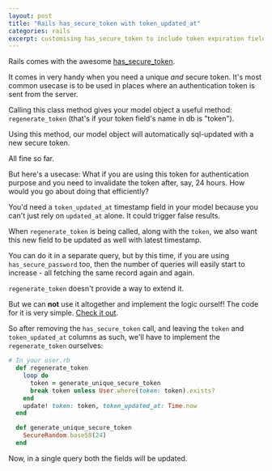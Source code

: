 ```yaml
---
layout: post
title: "Rails has_secure_token with token_updated_at"
categories: rails
excerpt: customising has_secure_token to include token expiration field
---
```


Rails comes with the awesome [has_secure_token](http://api.rubyonrails.org/classes/ActiveRecord/SecureToken/ClassMethods.html).

It comes in very handy when you need a unique *and* secure token. It's most common usecase is to be used in places where an authentication token is sent from the server.

Calling this class method gives your model object a useful method: `regenerate_token` (that's if your token field's name in db is "token").

Using this method, our model object will automatically sql-updated with a new secure token.

All fine so far.

But here's a usecase: What if you are using this token for authentication purpose and you need to invalidate the token after, say, 24 hours. How would you go about doing that efficiently?

You'd need a `token_updated_at` timestamp field in your model because you can't just rely on `updated_at` alone. It could trigger false results.

When `regenerate_token` is being called, along with the `token`, we also want this new field to be updated as well with latest timestamp.

You can do it in a separate query, but by this time, if you are using `has_secure_password` too, then the number of queries will easily start to increase - all fetching the same record again and again.

`regenerate_token` doesn't provide a way to extend it.

But we can **not** use it altogether and implement the logic ourself! The code for it is very simple. [Check it out](https://github.com/rails/rails/blob/master/activerecord/lib/active_record/secure_token.rb).

So after removing the `has_secure_token` call, and leaving the `token` and `token_updated_at` columns as such, we'll have to implement the `regenerate_token` ourselves:

```rb
# In your user.rb
  def regenerate_token
    loop do
      token = generate_unique_secure_token
      break token unless User.where(token: token).exists?
    end
    update! token: token, token_updated_at: Time.now   
  end

  def generate_unique_secure_token
    SecureRandom.base58(24)
  end
```

Now, in a single query both the fields will be updated.
